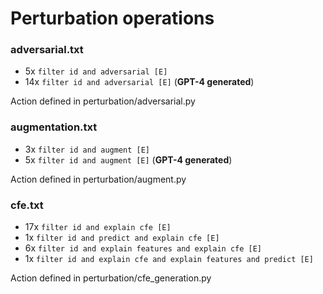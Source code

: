 # Perturbation operations

### adversarial.txt
* 5x `filter id and adversarial [E]`
* 14x `filter id and adversarial [E]` (**GPT-4 generated**)

Action defined in perturbation/adversarial.py


### augmentation.txt
* 3x `filter id and augment [E]`
* 5x `filter id and augment [E]` (**GPT-4 generated**)

Action defined in perturbation/augment.py


### cfe.txt
* 17x `filter id and explain cfe [E]`
* 1x `filter id and predict and explain cfe [E]`
* 6x `filter id and explain features and explain cfe [E]`
* 1x `filter id and explain cfe and explain features and predict [E]`

Action defined in perturbation/cfe_generation.py